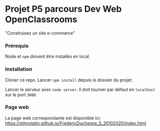# Projet P5 parcours Dev Web OpenClassrooms #

"Construisez un site e-commerce"

### Prérequis ###

Node et `npm` doivent être installés en local.

### Installation ###

Cloner ce repo. Lancer `npm install` depuis le dossier du projet. 

Lancer le serveur avec `node server`. Il doit tourner par défaut en `localhost` sur le port `3000`.

### Page web ###

La page web correspondante est disponible ici: https://ethnolatin.github.io/FredericDuchesne_5_20102020/index.html

